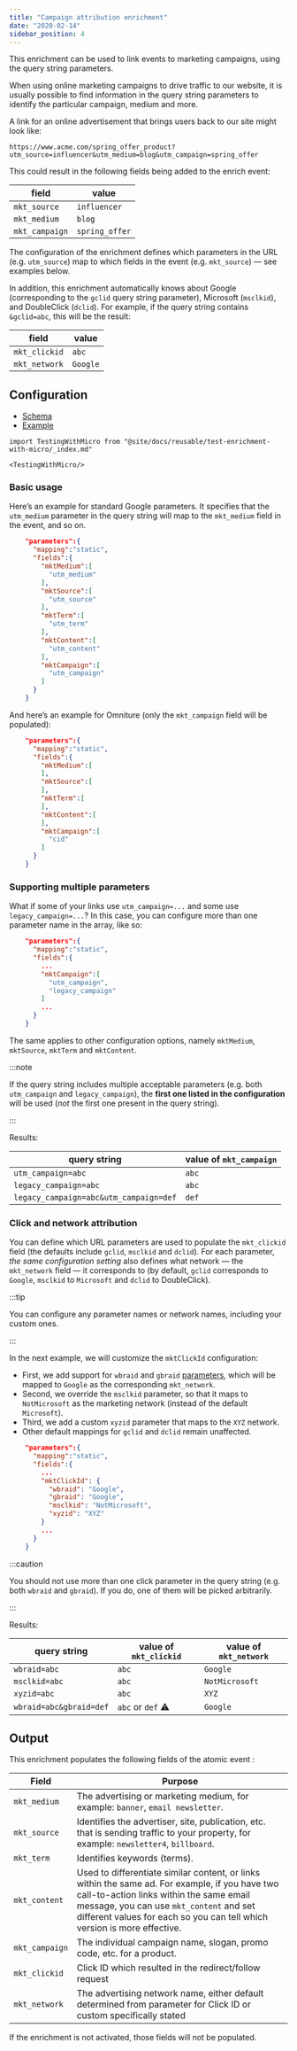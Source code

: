 ```yaml
---
title: "Campaign attribution enrichment"
date: "2020-02-14"
sidebar_position: 4
---
```


This enrichment can be used to link events to marketing campaigns, using the query string parameters.

When using online marketing campaigns to drive traffic to our website, it is usually possible to find information in the query string parameters to identify the particular campaign, medium and more.

A link for an online advertisement that brings users back to our site might look like:

```markup
https://www.acme.com/spring_offer_product?utm_source=influencer&utm_medium=blog&utm_campaign=spring_offer
```

This could result in the following fields being added to the enrich event:

| field          | value           |
|----------------|-----------------|
| `mkt_source`   | `influencer`    |
| `mkt_medium`   | `blog`          |
| `mkt_campaign` | `spring_offer`  |

The configuration of the enrichment defines which parameters in the URL (e.g. `utm_source`) map to which fields in the event (e.g. `mkt_source`) — see examples below.

In addition, this enrichment automatically knows about Google (corresponding to the `gclid` query string parameter), Microsoft (`msclkid`), and DoubleClick (`dclid`). For example, if the query string contains `&gclid=abc`, this will be the result:

| field         | value           |
|---------------|-----------------|
| `mkt_clickid` | `abc`           |
| `mkt_network` | `Google`        |

## Configuration

- [Schema](https://github.com/snowplow/iglu-central/blob/master/schemas/com.snowplowanalytics.snowplow/campaign_attribution/jsonschema/1-0-1)
- [Example](https://github.com/snowplow/enrich/blob/master/config/enrichments/campaign_attribution.json)

```mdx-code-block
import TestingWithMicro from "@site/docs/reusable/test-enrichment-with-micro/_index.md"

<TestingWithMicro/>
```

### Basic usage

Here’s an example for standard Google parameters. It specifies that the `utm_medium` parameter in the query string will map to the `mkt_medium` field in the event, and so on.

```json
    "parameters":{
      "mapping":"static",
      "fields":{
        "mktMedium":[
          "utm_medium"
        ],
        "mktSource":[
          "utm_source"
        ],
        "mktTerm":[
          "utm_term"
        ],
        "mktContent":[
          "utm_content"
        ],
        "mktCampaign":[
          "utm_campaign"
        ]
      }
    }
```

And here’s an example for Omniture (only the `mkt_campaign` field will be populated):

```json
    "parameters":{
      "mapping":"static",
      "fields":{
        "mktMedium":[
        ],
        "mktSource":[
        ],
        "mktTerm":[
        ],
        "mktContent":[
        ],
        "mktCampaign":[
          "cid"
        ]
      }
    }
```

### Supporting multiple parameters

What if some of your links use `utm_campaign=...` and some use `legacy_campaign=...`?
In this case, you can configure more than one parameter name in the array, like so:

```json
    "parameters":{
      "mapping":"static",
      "fields":{
        ...
        "mktCampaign":[
          "utm_campaign",
          "legacy_campaign"
        ]
        ...
      }
    }
```

The same applies to other configuration options, namely `mktMedium`, `mktSource`, `mktTerm` and `mktContent`.

:::note

If the query string includes multiple acceptable parameters (e.g. both `utm_campaign` and `legacy_campaign`), the **first one listed in the configuration** will be used (_not_ the first one present in the query string).

:::

Results:

| query string                           | value of `mkt_campaign` |
|----------------------------------------|-------------------------|
| `utm_campaign=abc`                     | `abc`                   |
| `legacy_campaign=abc`                  | `abc`                   |
| `legacy_campaign=abc&utm_campaign=def` | `def`                   |

### Click and network attribution

You can define which URL parameters are used to populate the `mkt_clickid` field (the defaults include `gclid`, `msclkid` and `dclid`). For each parameter, _the same configuration setting_ also defines what network — the `mkt_network` field — it corresponds to (by default, `gclid` corresponds to `Google`, `msclkid` to `Microsoft` and `dclid` to DoubleClick).

:::tip

You can configure any parameter names or network names, including your custom ones.

:::

In the next example, we will customize the `mktClickId` configuration:
* First, we add support for `wbraid` and `gbraid` [parameters](https://support.google.com/analytics/answer/11367152?hl=en), which will be mapped to `Google` as the corresponding `mkt_network`.
* Second, we override the `msclkid` parameter, so that it maps to `NotMicrosoft` as the marketing network (instead of the default `Microsoft`).
* Third, we add a custom `xyzid` parameter that maps to the `XYZ` network.
* Other default mappings for `gclid` and `dclid` remain unaffected.

```json
    "parameters":{
      "mapping":"static",
      "fields":{
        ...
        "mktClickId": {
          "wbraid": "Google",
          "gbraid": "Google",
          "msclkid": "NotMicrosoft",
          "xyzid": "XYZ"
        }
        ...
      }
    }
```

:::caution

You should not use more than one click parameter in the query string (e.g. both `wbraid` and `gbraid`). If you do, one of them will be picked arbitrarily.

:::

Results:

| query string            | value of `mkt_clickid` | value of `mkt_network` |
|-------------------------|------------------------|------------------------|
| `wbraid=abc`            | `abc`                  | `Google`               |
| `msclkid=abc`           | `abc`                  | `NotMicrosoft`         |
| `xyzid=abc`             | `abc`                  | `XYZ`                  |
| `wbraid=abc&gbraid=def` | `abc` or `def` ⚠️       | `Google`               |

## Output

This enrichment populates the following fields of the atomic event :

| Field          | Purpose                                                                                                                                                                                                                                                           |
|----------------|-------------------------------------------------------------------------------------------------------------------------------------------------------------------------------------------------------------------------------------------------------------------|
| `mkt_medium`   | The advertising or marketing medium, for example: `banner`, `email newsletter`.                                                                                                                                                                                   |
| `mkt_source`   | Identifies the advertiser, site, publication, etc. that is sending traffic to your property, for example: `newsletter4`, `billboard`.                                                                                                                             |
| `mkt_term`     | Identifies keywords (terms).                                                                                                                                                                                                                                      |
| `mkt_content`  | Used to differentiate similar content, or links within the same ad. For example, if you have two call-to-action links within the same email message, you can use `mkt_content` and set different values for each so you can tell which version is more effective. |
| `mkt_campaign` | The individual campaign name, slogan, promo code, etc. for a product.                                                                                                                                                                                             |
| `mkt_clickid`  | Click ID which resulted in the redirect/follow request                                                                                                                                                                                                            |
| `mkt_network`  | The advertising network name, either default determined from parameter for Click ID or custom specifically stated                                                                                                                                                 |

If the enrichment is not activated, those fields will not be populated.
